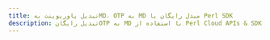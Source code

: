---title: تبدیل پاورپوینت بهMD، OTP به MD مبدل رایگان یا Perl SDKdescription: تبدیل رایگانOTP به MD با استفاده از Perl Cloud APIs & SDK. همچنین اسناد Microsoft PowerPoint را در Cloud ایجاد، ویرایش و رندر کنید.---